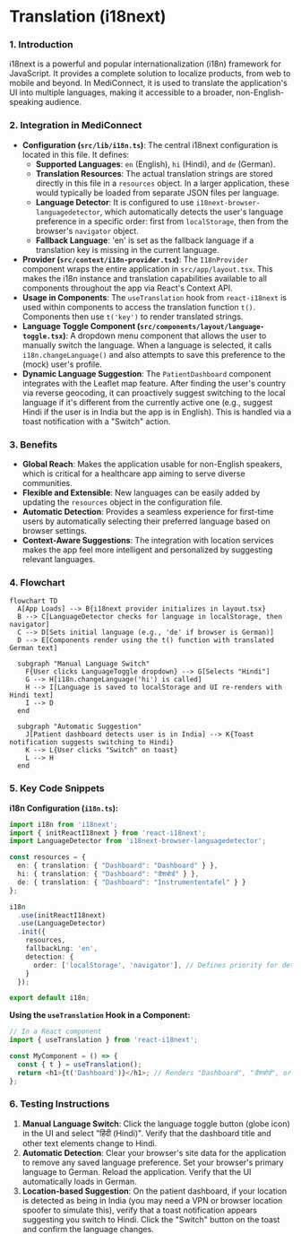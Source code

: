 # Translation (i18next)

### 1. Introduction
i18next is a powerful and popular internationalization (i18n) framework for JavaScript. It provides a complete solution to localize products, from web to mobile and beyond. In MediConnect, it is used to translate the application's UI into multiple languages, making it accessible to a broader, non-English-speaking audience.

### 2. Integration in MediConnect
- **Configuration (`src/lib/i18n.ts`)**: The central i18next configuration is located in this file. It defines:
    - **Supported Languages**: `en` (English), `hi` (Hindi), and `de` (German).
    - **Translation Resources**: The actual translation strings are stored directly in this file in a `resources` object. In a larger application, these would typically be loaded from separate JSON files per language.
    - **Language Detector**: It is configured to use `i18next-browser-languagedetector`, which automatically detects the user's language preference in a specific order: first from `localStorage`, then from the browser's `navigator` object.
    - **Fallback Language**: 'en' is set as the fallback language if a translation key is missing in the current language.
- **Provider (`src/context/i18n-provider.tsx`)**: The `I18nProvider` component wraps the entire application in `src/app/layout.tsx`. This makes the i18n instance and translation capabilities available to all components throughout the app via React's Context API.
- **Usage in Components**: The `useTranslation` hook from `react-i18next` is used within components to access the translation function `t()`. Components then use `t('key')` to render translated strings.
- **Language Toggle Component (`src/components/layout/language-toggle.tsx`)**: A dropdown menu component that allows the user to manually switch the language. When a language is selected, it calls `i18n.changeLanguage()` and also attempts to save this preference to the (mock) user's profile.
- **Dynamic Language Suggestion**: The `PatientDashboard` component integrates with the Leaflet map feature. After finding the user's country via reverse geocoding, it can proactively suggest switching to the local language if it's different from the currently active one (e.g., suggest Hindi if the user is in India but the app is in English). This is handled via a toast notification with a "Switch" action.

### 3. Benefits
- **Global Reach**: Makes the application usable for non-English speakers, which is critical for a healthcare app aiming to serve diverse communities.
- **Flexible and Extensible**: New languages can be easily added by updating the `resources` object in the configuration file.
- **Automatic Detection**: Provides a seamless experience for first-time users by automatically selecting their preferred language based on browser settings.
- **Context-Aware Suggestions**: The integration with location services makes the app feel more intelligent and personalized by suggesting relevant languages.

### 4. Flowchart
```mermaid
flowchart TD
  A[App Loads] --> B{i18next provider initializes in layout.tsx}
  B --> C[LanguageDetector checks for language in localStorage, then navigator]
  C --> D[Sets initial language (e.g., 'de' if browser is German)]
  D --> E[Components render using the t() function with translated German text]

  subgraph "Manual Language Switch"
    F{User clicks LanguageToggle dropdown} --> G[Selects "Hindi"]
    G --> H[i18n.changeLanguage('hi') is called]
    H --> I[Language is saved to localStorage and UI re-renders with Hindi text]
    I --> D
  end
  
  subgraph "Automatic Suggestion"
    J[Patient dashboard detects user is in India] --> K{Toast notification suggests switching to Hindi}
    K --> L{User clicks "Switch" on toast}
    L --> H
  end
```

### 5. Key Code Snippets
**i18n Configuration (`i18n.ts`):**
```typescript
import i18n from 'i18next';
import { initReactI18next } from 'react-i18next';
import LanguageDetector from 'i18next-browser-languagedetector';

const resources = {
  en: { translation: { "Dashboard": "Dashboard" } },
  hi: { translation: { "Dashboard": "डैशबोर्ड" } },
  de: { translation: { "Dashboard": "Instrumententafel" } }
};

i18n
  .use(initReactI18next)
  .use(LanguageDetector)
  .init({
    resources,
    fallbackLng: 'en',
    detection: {
      order: ['localStorage', 'navigator'], // Defines priority for detection
    }
  });

export default i18n;
```

**Using the `useTranslation` Hook in a Component:**
```javascript
// In a React component
import { useTranslation } from 'react-i18next';

const MyComponent = () => {
  const { t } = useTranslation();
  return <h1>{t('Dashboard')}</h1>; // Renders "Dashboard", "डैशबोर्ड", or "Instrumententafel"
};
```

### 6. Testing Instructions
1.  **Manual Language Switch**: Click the language toggle button (globe icon) in the UI and select "हिंदी (Hindi)". Verify that the dashboard title and other text elements change to Hindi.
2.  **Automatic Detection**: Clear your browser's site data for the application to remove any saved language preference. Set your browser's primary language to German. Reload the application. Verify that the UI automatically loads in German.
3.  **Location-based Suggestion**: On the patient dashboard, if your location is detected as being in India (you may need a VPN or browser location spoofer to simulate this), verify that a toast notification appears suggesting you switch to Hindi. Click the "Switch" button on the toast and confirm the language changes.
